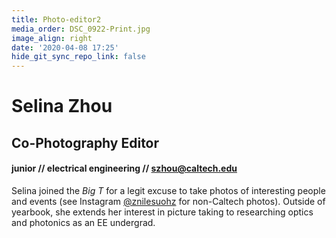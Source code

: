 ```yaml
---
title: Photo-editor2
media_order: DSC_0922-Print.jpg
image_align: right
date: '2020-04-08 17:25'
hide_git_sync_repo_link: false
---
```


# Selina Zhou
## Co-Photography Editor
#### junior // electrical engineering // [szhou@caltech.edu](mailto:szhou@caltech.edu)
Selina joined the _Big T_ for a legit excuse to take photos of interesting people and events (see Instagram [@znilesuohz](https://www.instagram.com/znilesuohz/) for non-Caltech photos). Outside of yearbook, she extends her interest in picture taking to researching optics and photonics as an EE undergrad.